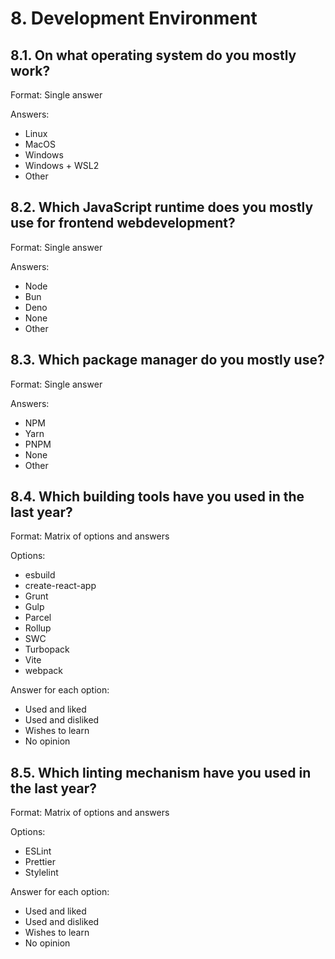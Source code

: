 # 8. Development Environment

## 8.1. On what operating system do you mostly work?

Format: Single answer

Answers:
- Linux
- MacOS
- Windows
- Windows + WSL2
- Other

## 8.2. Which JavaScript runtime does you mostly use for frontend webdevelopment?

Format: Single answer

Answers:
- Node
- Bun
- Deno
- None
- Other

## 8.3. Which package manager do you mostly use?

Format: Single answer

Answers:
- NPM
- Yarn
- PNPM
- None
- Other

## 8.4. Which building tools have you used in the last year?

Format: Matrix of options and answers

Options:
- esbuild
- create-react-app
- Grunt
- Gulp
- Parcel
- Rollup
- SWC
- Turbopack
- Vite
- webpack

Answer for each option:
- Used and liked
- Used and disliked
- Wishes to learn
- No opinion

## 8.5. Which linting mechanism have you used in the last year?

Format: Matrix of options and answers

Options:
- ESLint
- Prettier
- Stylelint

Answer for each option:
- Used and liked
- Used and disliked
- Wishes to learn
- No opinion